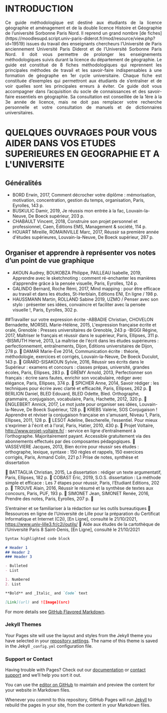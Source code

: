 # INTRODUCTION 

<span style="text-align: justify; display:block;">
Ce guide méthodologique est destiné aux étudiants de la licence géographie et aménagement et de la double licence Histoire et Géographie de l’université Sorbonne Paris Nord. 
Il reprend un grand nombre [de fiches](https://moodlesupd.script.univ-paris-diderot.fr/mod/resource/view.php?id=19519)
issues du travail des enseignants chercheurs l’Université de Paris anciennement Université Paris Diderot et de l’Université Sorbonne Paris Nord.
Il doit vous permettre de prolonger les enseignements méthodologiques suivis durant la licence du département de géographie. 
Le guide est constitué de 8 fiches méthodologiques qui reprennent les principales méthodes de travail et les savoir-faire indispensables à une formation de géographe en 1er cycle universitaire.<space><space> 
Chaque fiche est constituée d’exemples qui permettront aux étudiants de s’entraîner et de voir quelles sont les principales erreurs à éviter. 
Ce guide doit vous accompagner dans l’acquisition du socle de connaissances et des savoir-faire essentiels en géographie.<space><space>
Sa consultation est conseillée de la 1ère à la 3e année de licence, mais ne doit pas remplacer votre recherche personnelle et votre consultation de manuels et de dictionnaires universitaires. </span>

# QUELQUES OUVRAGES POUR VOUS AIDER DANS VOS ETUDES SUPERIEURES EN GEOGRAPHIE ET A L'UNIVERSITE
## Généralités
- BORD Erwin, 2017, Comment décrocher votre diplôme : mémorisation, motivation, concentration, gestion du temps, organisation, Paris, Eyrolles, 143 p.
-	BUSKULIC Damir, 2019, Je réussis mon entrée à la fac, Louvain-la-Neuve, De Boeck supérieur, 203 p.
-	CHABAULT Vincent, 2018, Construire son projet personnel et professionnel, Caen, Éditions EMS, Management & société, 114 p.
-	HOUART Mireille, ROMAINVILLE Marc, 2017, Réussir sa première année d'études supérieures, Louvain-la-Neuve, De Boeck supérieur, 287 p.
  
## Organiser et apprendre à représenter vos notes d’un point de vue graphique
- AKOUN Audrey, BOUKOBZA Philippe, PAILLEAU Isabelle, 2019, Apprendre avec le sketchnoting : comment ré-enchanter les manières d’apprendre grâce à la pensée visuelle, Paris, Eyrolles, 124 p.
- GALINDO Bernard, Roche Rémi, 2017, Mind mapping : pour être efficace au travail et dans les études, St-Herblain, Editions ENI, En ligne / 198 p.
- HAUSSMANN Martin, ROLLAND Sabine 2019, UZMO / Penser avec son stylo : présenter ses idées, convaincre et faciliter avec la pensée visuelle !, Paris, Eyrolles, 302 p.

##Travailler sur votre expression écrite
-ABBADIE Christian, CHOVELON Bernadette, MORSEL Marie-Hélène, 2015, L'expression française écrite et orale, Grenoble : Presses universitaires de Grenoble, 243 p
-BIGGI Régine, 2017, Maîtriser le français et réussir dans le supérieur, Paris, Ellipses, 311 p.
-BISMUTH Hervé, 2013, La maîtrise de l'écrit dans les études supérieures : perfectionnement, entraînements, Dijon, Éditions universitaires de Dijon, 278 p.
	DAMAR Marie-Ève 2014, Communication écrite : théorie, méthodologie, exercices et corrigés, Louvain-la-Neuve, De Boeck Duculot, 143 p.
	GIRARD-SISAKOUN Sylvie, 2016, Réussir ses écrits dans le Supérieur : examens et concours : classes prépas, université, grandes écoles, Paris, Ellipses, 283 p.
	GRÉMY Arnold, 2013, Perfectionner son français : écrire sans fautes, enrichir son vocabulaire, rédiger avec élégance, Paris, Ellipses, 374 p.
	SPICHER Anne, 2014, Savoir rédiger : les techniques pour écrire avec clarté et efficacité, Paris, Ellipses, 262 p.
	BERLION Daniel, BLED Edouard, BLED Odette, Bled. Orthographe, grammaire, conjugaison, vocabulaire, Paris, Hachette, 2012, 320 p.
	ENGLEBERT Annick, 2017, Le mot juste pour organiser ses idées, Louvain-la-Neuve, De Boeck Supérieur, 128 p.
	KREBS Valérie, SOS Conjugaison ! Apprendre et réviser la conjugaison française en s'amusant, Niveau 1, Paris, Ellipses, 2011, 128 p.
	LESOT Adeline, Bescherelle, l’essentiel. Pour mieux s'exprimer à l'écrit et à l'oral, Paris, Hatier, 2010, 430 p.
	Projet Voltaire, http://www.projet-voltaire.fr/ : service en ligne d’entraînement à l’orthographe. Majoritairement payant. Accessible gratuitement via des abonnements effectués par des composantes pédagogiques.
	VASSEVIERE Jacques, 2013, Bien écrire pour réussir ses études : orthographe, lexique, syntaxe : 150 règles et rappels, 150 exercices corrigés, Paris, Armand Colin, 221 p.1
Prise de notes, synthèse et dissertation

	BATTAGLIA Christian, 2015, La dissertation : rédiger un texte argumentatif, Paris, Ellipses, 182 p.
	COBAST Éric, 2019, S.O.S. dissertation : La méthode simple et efficace : Les 7 étapes pour réussir, Paris, l’Etudiant Editions, 202 p.
	TROUVE Alain, 2016, Réussir le résumé et la synthèse de textes aux concours, Paris, PUF, 193 p.
	SIMONET Jean, SIMONET Renée, 2016, Prendre des notes, Paris, Eyrolles, 207 p.
	

S’entrainer et se familiariser à la rédaction sur les outils bureautiques 
	Ressources en ligne de l’Université de Lille pour la préparation du Certificat Informatique et Internet (C2i), [En Ligne], consulté le 21/10/2021, https://www.univ-lille3.fr/c2i/outils/ 
	Aide aux études de la cartothèque de l’Université Paris 8 Saint-Denis, [En Ligne], consulté le 21/10/2021


```markdown
Syntax highlighted code block

# Header 1
## Header 2
### Header 3

- Bulleted
- List

1. Numbered
2. List

**Bold** and _Italic_ and `Code` text

[Link](url) and ![Image](src)
```

For more details see [GitHub Flavored Markdown](https://guides.github.com/features/mastering-markdown/).

### Jekyll Themes

Your Pages site will use the layout and styles from the Jekyll theme you have selected in your [repository settings](https://github.com/jdesbo92/guide-methodologique-licence-de-g-ographie/settings/pages). The name of this theme is saved in the Jekyll `_config.yml` configuration file.

### Support or Contact

Having trouble with Pages? Check out our [documentation](https://docs.github.com/categories/github-pages-basics/) or [contact support](https://support.github.com/contact) and we’ll help you sort it out.

You can use the [editor on GitHub](https://github.com/jdesbo92/guide-methodologique-licence-de-g-ographie/edit/gh-pages/index.md) to maintain and preview the content for your website in Markdown files.

Whenever you commit to this repository, GitHub Pages will run [Jekyll](https://jekyllrb.com/) to rebuild the pages in your site, from the content in your Markdown files.
